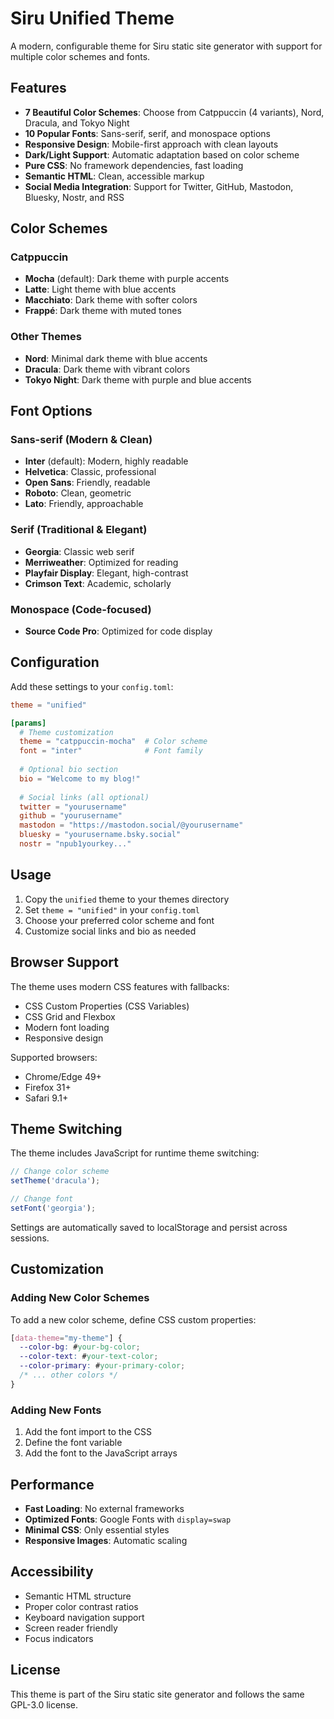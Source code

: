 # Siru Unified Theme

A modern, configurable theme for Siru static site generator with support for multiple color schemes and fonts.

## Features

- **7 Beautiful Color Schemes**: Choose from Catppuccin (4 variants), Nord, Dracula, and Tokyo Night
- **10 Popular Fonts**: Sans-serif, serif, and monospace options
- **Responsive Design**: Mobile-first approach with clean layouts
- **Dark/Light Support**: Automatic adaptation based on color scheme
- **Pure CSS**: No framework dependencies, fast loading
- **Semantic HTML**: Clean, accessible markup
- **Social Media Integration**: Support for Twitter, GitHub, Mastodon, Bluesky, Nostr, and RSS

## Color Schemes

### Catppuccin
- **Mocha** (default): Dark theme with purple accents
- **Latte**: Light theme with blue accents  
- **Macchiato**: Dark theme with softer colors
- **Frappé**: Dark theme with muted tones

### Other Themes
- **Nord**: Minimal dark theme with blue accents
- **Dracula**: Dark theme with vibrant colors
- **Tokyo Night**: Dark theme with purple and blue accents

## Font Options

### Sans-serif (Modern & Clean)
- **Inter** (default): Modern, highly readable
- **Helvetica**: Classic, professional
- **Open Sans**: Friendly, readable
- **Roboto**: Clean, geometric
- **Lato**: Friendly, approachable

### Serif (Traditional & Elegant)
- **Georgia**: Classic web serif
- **Merriweather**: Optimized for reading
- **Playfair Display**: Elegant, high-contrast
- **Crimson Text**: Academic, scholarly

### Monospace (Code-focused)
- **Source Code Pro**: Optimized for code display

## Configuration

Add these settings to your `config.toml`:

```toml
theme = "unified"

[params]
  # Theme customization
  theme = "catppuccin-mocha"  # Color scheme
  font = "inter"              # Font family
  
  # Optional bio section
  bio = "Welcome to my blog!"
  
  # Social links (all optional)
  twitter = "yourusername"
  github = "yourusername"
  mastodon = "https://mastodon.social/@yourusername"
  bluesky = "yourusername.bsky.social"
  nostr = "npub1yourkey..."
```

## Usage

1. Copy the `unified` theme to your themes directory
2. Set `theme = "unified"` in your `config.toml`
3. Choose your preferred color scheme and font
4. Customize social links and bio as needed

## Browser Support

The theme uses modern CSS features with fallbacks:
- CSS Custom Properties (CSS Variables)
- CSS Grid and Flexbox
- Modern font loading
- Responsive design

Supported browsers:
- Chrome/Edge 49+
- Firefox 31+
- Safari 9.1+

## Theme Switching

The theme includes JavaScript for runtime theme switching:

```javascript
// Change color scheme
setTheme('dracula');

// Change font
setFont('georgia');
```

Settings are automatically saved to localStorage and persist across sessions.

## Customization

### Adding New Color Schemes

To add a new color scheme, define CSS custom properties:

```css
[data-theme="my-theme"] {
  --color-bg: #your-bg-color;
  --color-text: #your-text-color;
  --color-primary: #your-primary-color;
  /* ... other colors */
}
```

### Adding New Fonts

1. Add the font import to the CSS
2. Define the font variable
3. Add the font to the JavaScript arrays

## Performance

- **Fast Loading**: No external frameworks
- **Optimized Fonts**: Google Fonts with `display=swap`
- **Minimal CSS**: Only essential styles
- **Responsive Images**: Automatic scaling

## Accessibility

- Semantic HTML structure
- Proper color contrast ratios
- Keyboard navigation support
- Screen reader friendly
- Focus indicators

## License

This theme is part of the Siru static site generator and follows the same GPL-3.0 license.
